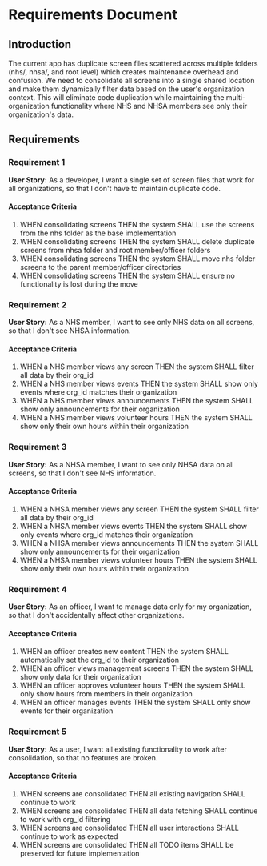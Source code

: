  # Requirements Document

## Introduction

The current app has duplicate screen files scattered across multiple folders (nhs/, nhsa/, and root level) which creates maintenance overhead and confusion. We need to consolidate all screens into a single shared location and make them dynamically filter data based on the user's organization context. This will eliminate code duplication while maintaining the multi-organization functionality where NHS and NHSA members see only their organization's data.

## Requirements

### Requirement 1

**User Story:** As a developer, I want a single set of screen files that work for all organizations, so that I don't have to maintain duplicate code.

#### Acceptance Criteria

1. WHEN consolidating screens THEN the system SHALL use the screens from the nhs folder as the base implementation
2. WHEN consolidating screens THEN the system SHALL delete duplicate screens from nhsa folder and root member/officer folders
3. WHEN consolidating screens THEN the system SHALL move nhs folder screens to the parent member/officer directories
4. WHEN consolidating screens THEN the system SHALL ensure no functionality is lost during the move

### Requirement 2

**User Story:** As a NHS member, I want to see only NHS data on all screens, so that I don't see NHSA information.

#### Acceptance Criteria

1. WHEN a NHS member views any screen THEN the system SHALL filter all data by their org_id
2. WHEN a NHS member views events THEN the system SHALL show only events where org_id matches their organization
3. WHEN a NHS member views announcements THEN the system SHALL show only announcements for their organization
4. WHEN a NHS member views volunteer hours THEN the system SHALL show only their own hours within their organization

### Requirement 3

**User Story:** As a NHSA member, I want to see only NHSA data on all screens, so that I don't see NHS information.

#### Acceptance Criteria

1. WHEN a NHSA member views any screen THEN the system SHALL filter all data by their org_id
2. WHEN a NHSA member views events THEN the system SHALL show only events where org_id matches their organization
3. WHEN a NHSA member views announcements THEN the system SHALL show only announcements for their organization
4. WHEN a NHSA member views volunteer hours THEN the system SHALL show only their own hours within their organization

### Requirement 4

**User Story:** As an officer, I want to manage data only for my organization, so that I don't accidentally affect other organizations.

#### Acceptance Criteria

1. WHEN an officer creates new content THEN the system SHALL automatically set the org_id to their organization
2. WHEN an officer views management screens THEN the system SHALL show only data for their organization
3. WHEN an officer approves volunteer hours THEN the system SHALL only show hours from members in their organization
4. WHEN an officer manages events THEN the system SHALL only show events for their organization

### Requirement 5

**User Story:** As a user, I want all existing functionality to work after consolidation, so that no features are broken.

#### Acceptance Criteria

1. WHEN screens are consolidated THEN all existing navigation SHALL continue to work
2. WHEN screens are consolidated THEN all data fetching SHALL continue to work with org_id filtering
3. WHEN screens are consolidated THEN all user interactions SHALL continue to work as expected
4. WHEN screens are consolidated THEN all TODO items SHALL be preserved for future implementation